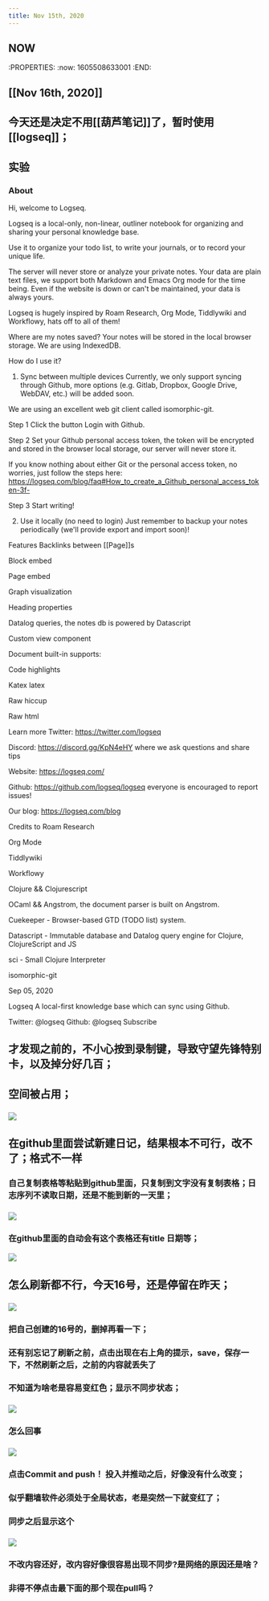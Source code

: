 ```yaml
---
title: Nov 15th, 2020
---
```


## NOW
:PROPERTIES:
:now: 1605508633001
:END:
## [[Nov 16th, 2020]]
##
## 今天还是决定不用[[葫芦笔记]]了，暂时使用[[logseq]]；
## 实验
### About
Hi, welcome to Logseq.

Logseq is a local-only, non-linear, outliner notebook for organizing and
sharing your personal knowledge base.

Use it to organize your todo list, to write your journals, or to record your unique
life.

The server will never store or analyze your private notes. Your data are
plain text files, we support both Markdown and Emacs Org mode for the time being. Even if the website is down or can't be maintained, your data is always yours.

Logseq is hugely inspired by Roam Research, Org Mode, Tiddlywiki and Workflowy, hats off to all of them!


Where are my notes saved?
Your notes will be stored in the local browser storage. We are using IndexedDB.


How do I use it?
1. Sync between multiple devices
Currently, we only support syncing through Github, more options (e.g.
Gitlab, Dropbox, Google Drive, WebDAV, etc.) will be added soon.

We are using an excellent web git client called isomorphic-git.


Step 1
Click the button Login with Github.


Step 2
Set your Github personal access token, the token will be encrypted and
stored in the browser local storage, our server will never store it.

If you know nothing about either Git or the personal access token, no worries,
just follow the steps here: https://logseq.com/blog/faq#How_to_create_a_Github_personal_access_token-3f-

Step 3
Start writing!


2. Use it locally (no need to login)
Just remember to backup your notes periodically (we'll provide export and import soon)!


Features
Backlinks between [[Page]]s

Block embed

Page embed

Graph visualization

Heading properties

Datalog queries, the notes db is powered by Datascript

Custom view component

Document built-in supports:

Code highlights

Katex latex

Raw hiccup

Raw html

Learn more
Twitter: https://twitter.com/logseq

Discord: https://discord.gg/KpN4eHY where we ask questions and share tips

Website: https://logseq.com/

Github: https://github.com/logseq/logseq everyone is encouraged to report issues!

Our blog: https://logseq.com/blog

Credits to
Roam Research

Org Mode

Tiddlywiki

Workflowy

Clojure && Clojurescript

OCaml && Angstrom, the document parser is built on Angstrom.

Cuekeeper - Browser-based GTD (TODO list) system.

Datascript - Immutable database and Datalog query engine for Clojure, ClojureScript and JS

sci - Small Clojure Interpreter

isomorphic-git

Sep 05, 2020

Logseq
A local-first knowledge base which can sync using Github.

Twitter: @logseq
Github: @logseq
 Subscribe
## 才发现之前的，不小心按到录制键，导致守望先锋特别卡，以及掉分好几百；
## 空间被占用；
### ![](https://raw.githubusercontent.com/kunpeng9/PicgoPicture2020-10-18/master/20201115211146.png)
##
## 在github里面尝试新建日记，结果根本不可行，改不了；格式不一样
### 自己复制表格等粘贴到github里面，只复制到文字没有复制表格；日志序列不读取日期，还是不能到新的一天里；
### ![](https://raw.githubusercontent.com/kunpeng9/PicgoPicture2020-10-18/master/20201116095149.png)
### 在github里面的自动会有这个表格还有title 日期等；
#### ![](https://raw.githubusercontent.com/kunpeng9/PicgoPicture2020-10-18/master/20201116095303.png)
## 怎么刷新都不行，今天16号，还是停留在昨天；
### ![](https://raw.githubusercontent.com/kunpeng9/PicgoPicture2020-10-18/master/20201116095652.png)
### 把自己创建的16号的，删掉再看一下；
### 还有别忘记了刷新之前，点击出现在右上角的提示，save，保存一下，不然刷新之后，之前的内容就丢失了
### 不知道为啥老是容易变红色；显示不同步状态；
### ![](https://raw.githubusercontent.com/kunpeng9/PicgoPicture2020-10-18/master/20201116095804.png)
### 怎么回事
### ![](https://raw.githubusercontent.com/kunpeng9/PicgoPicture2020-10-18/master/20201116095954.png)
### 点击Commit and push！ 投入并推动之后，好像没有什么改变；
### 似乎翻墙软件必须处于全局状态，老是突然一下就变红了；
### 同步之后显示这个
### ![](https://raw.githubusercontent.com/kunpeng9/PicgoPicture2020-10-18/master/20201116100146.png)
### 不改内容还好，改内容好像很容易出现不同步?是网络的原因还是啥？
### 非得不停点击最下面的那个现在pull吗？
